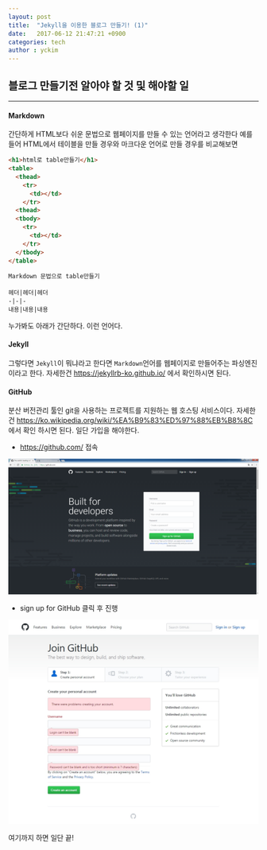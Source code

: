 ```yaml
---
layout: post
title:  "Jekyll을 이용한 블로그 만들기! (1)"
date:   2017-06-12 21:47:21 +0900
categories: tech
author : yckim
---
```


## 블로그 만들기전 알아야 할 것 및 해야할 일
------
#### Markdown
간단하게 HTML보다 쉬운 문법으로 웹페이지를 만들 수 있는 언어라고 생각한다
예를들어 HTML에서 테이블을 만들 경우와 마크다운 언어로 만들 경우를 비교해보면

```html
<h1>html로 table만들기</h1>
<table>
  <thead>
    <tr>
      <td></td>
    </tr>
  <thead>
  <tbody>
    <tr>
      <td></td>
    </tr>
  </tbody>
</table>
```

```Markdown
Markdown 문법으로 table만들기

헤더|헤더|헤더
-|-|-
내용|내용|내용
```

누가봐도 아래가 간단하다. 이런 언어다.

#### Jekyll
그렇다면 `Jekyll`이 뭐냐라고 한다면 `Markdown`언어를 웹페이지로 만들어주는 파싱엔진 이라고 한다.
자세한건 <https://jekyllrb-ko.github.io/> 에서 확인하시면 된다.

#### GitHub
분산 버전관리 툴인 git을 사용하는 프로젝트를 지원하는 웹 호스팅 서비스이다.
자세한건 <https://ko.wikipedia.org/wiki/%EA%B9%83%ED%97%88%EB%B8%8C>에서 확인 하시면 된다.
일단 가입을 해야한다.
  * <https://github.com/> 접속

![github 홈페이지](/img/post/20170612/github.png )
  * sign up for GitHub 클릭 후 진행

![github 가입](/img/post/20170612/signup.jpg )

여기까지 하면 일단 끝!
